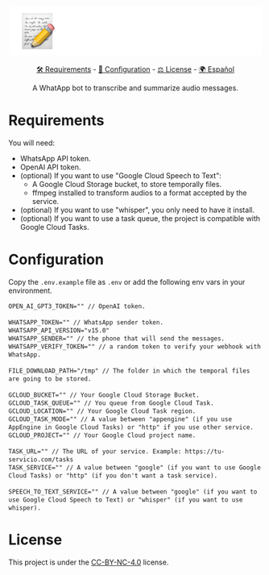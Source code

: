 <p align="center">
   <img src="./.github/resumico.svg">
   <p align="center">
      <a href="#requirements">🛠️ Requirements</a> -
      <a href="#configuration">🚀 Configuration</a> - 
      <a href="#license">⚖️ License</a> - 
      <a href="./README.md">🌍 Español</a>
   </p>
   <p align="center">
      A WhatApp bot to transcribe and summarize audio messages.
   </p>
</p>

# Requirements

You will need:
- WhatsApp API token.
- OpenAI API token.
- (optional) If you want to use "Google Cloud Speech to Text":
  - A Google Cloud Storage bucket, to store temporally files.
  - ffmpeg installed to transform audios to a format accepted by the service.
- (optional) If you want to use "whisper", you only need to have it install.
- (optional) If you want to use a task queue, the project is compatible with Google Cloud Tasks.

# Configuration

Copy the `.env.example` file as `.env` or add the following env vars in your environment.

```text
OPEN_AI_GPT3_TOKEN="" // OpenAI token.

WHATSAPP_TOKEN="" // WhatsApp sender token.
WHATSAPP_API_VERSION="v15.0"
WHATSAPP_SENDER="" // the phone that will send the messages.
WHATSAPP_VERIFY_TOKEN="" // a random token to verify your webhook with WhatsApp.

FILE_DOWNLOAD_PATH="/tmp" // The folder in which the temporal files are going to be stored.

GCLOUD_BUCKET="" // Your Google Cloud Storage Bucket.
GCLOUD_TASK_QUEUE="" // You queue from Google Cloud Task.
GCLOUD_LOCATION="" // Your Google Cloud Task region.
GCLOUD_TASK_MODE="" // A value between "appengine" (if you use AppEngine in Google Cloud Tasks) or "http" if you use other service.
GCLOUD_PROJECT="" // Your Google Cloud project name.

TASK_URL="" // The URL of your service. Example: https://tu-servicio.com/tasks
TASK_SERVICE="" // A value between "google" (if you want to use Google Cloud Tasks) or "http" (if you don't want a task service).

SPEECH_TO_TEXT_SERVICE="" // A value between "google" (if you want to use Google Cloud Speech to Text) or "whisper" (if you want to use whisper).
```

# License

This project is under the [CC-BY-NC-4.0](./LICENSE) license.